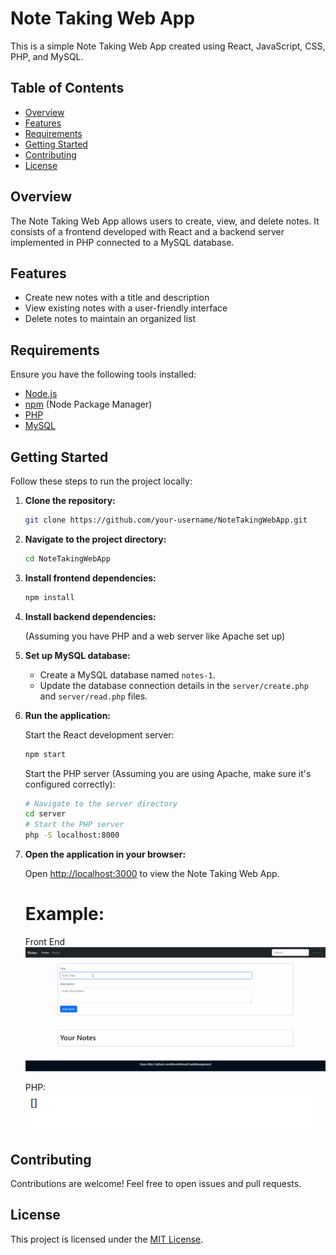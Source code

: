 # Note Taking Web App

This is a simple Note Taking Web App created using React, JavaScript, CSS, PHP, and MySQL.

## Table of Contents

- [Overview](#overview)
- [Features](#features)
- [Requirements](#requirements)
- [Getting Started](#getting-started)
- [Contributing](#contributing)
- [License](#license)

## Overview

The Note Taking Web App allows users to create, view, and delete notes. It consists of a frontend developed with React and a backend server implemented in PHP connected to a MySQL database.

## Features

- Create new notes with a title and description
- View existing notes with a user-friendly interface
- Delete notes to maintain an organized list

## Requirements

Ensure you have the following tools installed:

- [Node.js](https://nodejs.org/)
- [npm](https://www.npmjs.com/) (Node Package Manager)
- [PHP](https://www.php.net/)
- [MySQL](https://www.mysql.com/)

## Getting Started

Follow these steps to run the project locally:

1. **Clone the repository:**

   ```bash
   git clone https://github.com/your-username/NoteTakingWebApp.git
   ```

2. **Navigate to the project directory:**

   ```bash
   cd NoteTakingWebApp
   ```

3. **Install frontend dependencies:**

   ```bash
   npm install
   ```

4. **Install backend dependencies:**

   (Assuming you have PHP and a web server like Apache set up)

5. **Set up MySQL database:**

   - Create a MySQL database named `notes-1`.
   - Update the database connection details in the `server/create.php` and `server/read.php` files.

6. **Run the application:**

   Start the React development server:

   ```bash
   npm start
   ```

   Start the PHP server (Assuming you are using Apache, make sure it's configured correctly):

   ```bash
   # Navigate to the server directory
   cd server
   # Start the PHP server
   php -S localhost:8000
   ```

7. **Open the application in your browser:**

   Open [http://localhost:3000](http://localhost:3000) to view the Note Taking Web App.
   # Example:
   Front End ![](https://github.com/MoustAhmed/TaskManagement/blob/main/ezgif-2-0c90393e97.gif)
   
   PHP: ![](https://github.com/MoustAhmed/TaskManagement/blob/main/ezgif-2-4cd3efbe32.gif)


## Contributing

Contributions are welcome! Feel free to open issues and pull requests.

## License

This project is licensed under the [MIT License](LICENSE).
